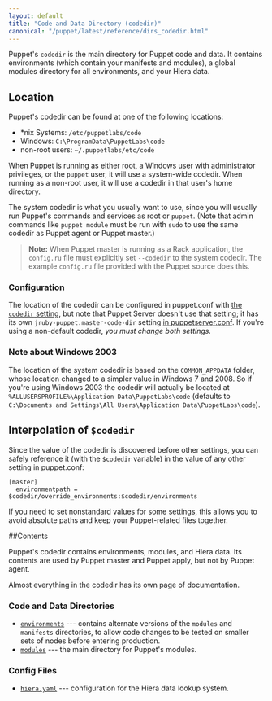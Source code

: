 ```yaml
---
layout: default
title: "Code and Data Directory (codedir)"
canonical: "/puppet/latest/reference/dirs_codedir.html"
---
```


[codedir]: /references/4.2.latest/configuration.html#codedir
[puppetserver_conf]: /puppetserver/2.1/configuration.html#puppetserverconf

Puppet's `codedir` is the main directory for Puppet code and data. It contains environments (which contain your manifests and modules), a global modules directory for all environments, and your Hiera data.

## Location

Puppet's codedir can be found at one of the following locations:

* \*nix Systems: `/etc/puppetlabs/code`
* Windows: `C:\ProgramData\PuppetLabs\code`
* non-root users: `~/.puppetlabs/etc/code`

When Puppet is running as either root, a Windows user with administrator privileges, or the `puppet` user, it will use a system-wide codedir. When running as a non-root user, it will use a codedir in that user's home directory.

The system codedir is what you usually want to use, since you will usually run Puppet's commands and services as root or `puppet`. (Note that admin commands like `puppet module` must be run with `sudo` to use the same codedir as Puppet agent or Puppet master.)

> **Note:** When Puppet master is running as a Rack application, the `config.ru` file must explicitly set `--codedir` to the system codedir. The example `config.ru` file provided with the Puppet source does this.

### Configuration

The location of the codedir can be configured in puppet.conf with [the `codedir` setting][codedir], but note that Puppet Server doesn't use that setting; it has its own `jruby-puppet.master-code-dir` setting [in puppetserver.conf][puppetserver_conf]. If you're using a non-default codedir, _you must change both settings._

### Note about Windows 2003

The location of the system codedir is based on the `COMMON_APPDATA` folder, whose location changed to a simpler value in Windows 7 and 2008. So if you're using Windows 2003 the codedir will actually be located at `%ALLUSERSPROFILE%\Application Data\PuppetLabs\code` (defaults to `C:\Documents and Settings\All Users\Application Data\PuppetLabs\code`).

## Interpolation of `$codedir`

Since the value of the codedir is discovered before other settings, you can safely reference it (with the `$codedir` variable) in the value of any other setting in puppet.conf:

    [master]
      environmentpath = $codedir/override_environments:$codedir/environments

If you need to set nonstandard values for some settings, this allows you to avoid absolute paths and keep your Puppet-related files together.


##Contents

Puppet's codedir contains environments, modules, and Hiera data. Its contents are used by Puppet master and Puppet apply, but not by Puppet agent.

Almost everything in the codedir has its own page of documentation.


### Code and Data Directories

* [`environments`](./dirs_environments.html) --- contains alternate versions of the `modules` and `manifests` directories, to allow code changes to be tested on smaller sets of nodes before entering production.
* [`modules`](./dirs_modulepath.html) --- the main directory for Puppet's modules.


### Config Files

* [`hiera.yaml`](./config_file_hiera.html) --- configuration for the Hiera data lookup system.